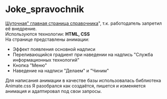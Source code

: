 # Joke_spravochnik
[Шуточная" главная страница справочника](https://dunaevvk.github.io/Joke_spravochnik/)", т.к. работодатель запретил её внедрение.   
Используются технологии: **HTML, CSS**  
На странице представлены анимации:  
- Эффект появления основной надписи
- Переливающийся градиент при наведении на надпись "Служба информационных технологий"
- Кнопка "Меню"
- Наведение на надписи "Делаем" и "Чиним"

Для написания анимации в качестве базы использовалась библиотека Animate.css
Я разобрался как создаётся, пишется и изменяется анимация и адаптировал под свои запросы.
